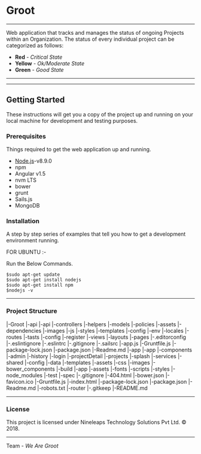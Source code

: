 
# Groot
---
Web application that tracks and manages the status of ongoing Projects within an Organization. The status of every individual project can be categorized as follows:
* **Red**    - *Critical State*
* **Yellow** - *Ok/Moderate State*
* **Green**  - *Good State*
---

---
## Getting Started

These instructions will get you a copy of the project up and running on your local machine for development and testing purposes.

### Prerequisites
Things required to get the web application up and running.
* [Node.js](https://nodejs.org/en/)-v8.9.0
* npm
* Angular v1.5
* nvm LTS
* bower
* grunt
* Sails.js
* MongoDB

### Installation
A step by step series of examples that tell you how to get a development environment running.

FOR UBUNTU :-

Run the Below Commands.
```
$sudo apt-get update
$sudo apt-get install nodejs
$sudo apt-get install npm
$nodejs -v
```
---
### Project Structure

|-Groot
    |-api
        |-api
            |-controllers
            |-helpers
            |-models
            |-policies
        |-assets
            |-dependencies
            |-images
            |-js
            |-styles
            |-templates
        |-config
            |-env
            |-locales
            |-routes
        |-tasts
            |-config
            |-register
        |-views
            |-layouts
            |-pages
        |-.editorconfig
        |-.eslintignore
        |-.eslintrc
        |-.gitignore
        |-.sailsrc
        |-app.js
        |-Gruntfile.js
        |-package-lock.json
        |-package.json
        |-Readme.md
    |-app
        |-app
            |-components
                |-admin 
                |-history
                |-login
                |-projectDetail
                |-projects
                |-splash
            |-services
            |-shared
                |-config
                |-data
                |-templates
        |-assets
            |-css
            |-images
        |-bower_components
        |-build
            |-app
            |-assets
            |-fonts
            |-scripts
            |-styles
        |-node_modules
        |-test
            |-spec
        |-.gitignore
        |-404.html
        |-bower.json
        |-favicon.ico
        |-Gruntfile.js
        |-index.html
        |-package-lock.json
        |-package.json
        |-Readme.md
        |-robots.txt
    |-router
        |-.gitkeep
    |-README.md

---
### License
This project is licensed under Nineleaps Technology Solutions Pvt Ltd. © 2018.

---
Team - *We Are Groot*